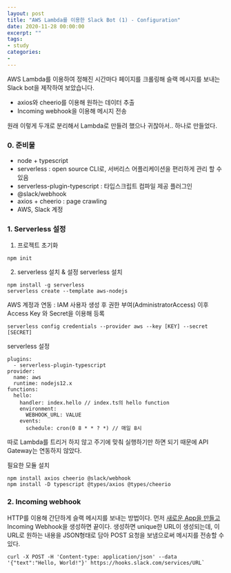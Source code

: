 ```yaml
---
layout: post
title: "AWS Lambda를 이용한 Slack Bot (1) - Configuration"
date: 2020-11-28 00:00:00
excerpt: ""
tags:
- study
categories:
-
---
```


AWS Lambda를 이용하여 정해진 시간마다 페이지를 크롤링해 슬랙 메시지를 보내는 Slack bot을 제작하여 보았습니다.

- axios와 cheerio를 이용해 원하는 데이터 추출
- Incoming webhook을 이용해 메시지 전송

원래 이렇게 두개로 분리해서 Lambda로 만들려 했으나 귀찮아서.. 하나로 만들었다.

### 0. 준비물
- node + typescript
- serverless : open source CLI로, 서버리스 어플리케이션을 편리하게 관리 할 수 있음
- serverless-plugin-typescript : 타입스크립트 컴파일 제공 플러그인
- @slack/webhook
- axios + cheerio : page crawling
- AWS, Slack 계정

### 1. Serverless 설정

1. 프로젝트 초기화
```
npm init
```
2. serverless 설치 & 설정
serverless 설치
```
npm install -g serverless
serverless create --template aws-nodejs
```
AWS 계정과 연동 : IAM 사용자 생성 후 권한 부여(AdministratorAccess)
이후 Access Key 와 Secret을 이용해 등록
```
serverless config credentials --provider aws --key [KEY] --secret [SECRET]
```
serverless 설정

```
plugins:
  - serverless-plugin-typescript
provider:
  name: aws
  runtime: nodejs12.x
functions:
  hello:
    handler: index.hello // index.ts의 hello function
    environment:
      WEBHOOK_URL: VALUE
    events:
      schedule: cron(0 8 * * ? *) // 매일 8시
```
따로 Lambda를 트리거 하지 않고 주기에 맞춰 실행하기만 하면 되기 때문에 API Gateway는 연동하지 않았다.

필요한 모듈 설치
```
npm install axios cheerio @slack/webhook
npm install -D typescript @types/axios @types/cheerio
```

### 2. Incoming webhook
HTTP를 이용해 간단하게 슬랙 메시지를 보내는 방법이다. 먼저 [새로운 App을 만들고](#https://api.slack.com/apps?new_app=1) Incoming Webhook을 생성하면 끝이다. 생성하면 unique한 URL이 생성되는데, 이 URL로 원하는 내용을 JSON형태로 담아 POST 요청을 보냄으로써 메시지를 전송할 수 있다.
```
curl -X POST -H 'Content-type: application/json' --data '{"text":"Hello, World!"}' https://hooks.slack.com/services/URL`
```
